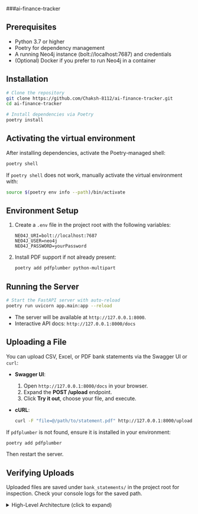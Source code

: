 <file name=0 path=/Users/chakshitashetty/Desktop/My_protfolio/Finance/ai-finance-tracker/README.md>

###ai-finance-tracker
## Prerequisites

- Python 3.7 or higher
- Poetry for dependency management
- A running Neo4j instance (bolt://localhost:7687) and credentials
- (Optional) Docker if you prefer to run Neo4j in a container

## Installation

```bash
# Clone the repository
git clone https://github.com/Chaksh-8112/ai-finance-tracker.git
cd ai-finance-tracker

# Install dependencies via Poetry
poetry install
```

## Activating the virtual environment

After installing dependencies, activate the Poetry-managed shell:

```bash
poetry shell
```

If `poetry shell` does not work, manually activate the virtual environment with:

```bash
source $(poetry env info --path)/bin/activate
```

## Environment Setup

1. Create a `.env` file in the project root with the following variables:
   ```
   NEO4J_URI=bolt://localhost:7687
   NEO4J_USER=neo4j
   NEO4J_PASSWORD=yourPassword
   ```
2. Install PDF support if not already present:
   ```bash
   poetry add pdfplumber python-multipart
   ```

## Running the Server

```bash
# Start the FastAPI server with auto-reload
poetry run uvicorn app.main:app --reload
```

- The server will be available at `http://127.0.0.1:8000`.
- Interactive API docs: `http://127.0.0.1:8000/docs`

## Uploading a File

You can upload CSV, Excel, or PDF bank statements via the Swagger UI or `curl`:

- **Swagger UI**:  
  1. Open `http://127.0.0.1:8000/docs` in your browser.  
  2. Expand the **POST /upload** endpoint.  
  3. Click **Try it out**, choose your file, and execute.

- **cURL**:
  ```bash
  curl -F "file=@/path/to/statement.pdf" http://127.0.0.1:8000/upload
  ```

If `pdfplumber` is not found, ensure it is installed in your environment:
```bash
poetry add pdfplumber
```
Then restart the server.

## Verifying Uploads

Uploaded files are saved under `bank_statements/` in the project root for inspection. Check your console logs for the saved path.

<details>
<summary>High-Level Architecture (click to expand)</summary>

```mermaid
flowchart TD
  subgraph Client["Client Layer"]
    A[User] -->|Upload Statements| B[FastAPI /upload]
    A -->|Query Data| C[FastAPI /graph/*]
    A -->|View Docs| D[Swagger UI /docs]
  end

  subgraph Processing["Processing Layer"]
    B -->|PDF| E[PDF Parser\npdfplumber]
    B -->|CSV/Excel| F[Data Parser\npandas]
    E --> G[Transaction Extraction]
    F --> G
    G -->|Structured Data| H[Transaction Categorization]
    H -->|Categorized Transactions| I[Neo4j Graph Model]
  end

  subgraph Database["Database Layer"]
    I -->|Cypher Queries| J[Neo4j Driver]
    J <-->|Bolt Protocol| K[Neo4j Database]
    
    subgraph GraphModel["Graph Data Model"]
      N[Transaction]
      O[Category]
      P[Merchant]
      Q[BatchUpload]
      
      N -->|BELONGS_TO| O
      N -->|PAID_TO| P
      Q -->|CONTAINS| N
      N -->|SAME_DAY| N
      O -->|SAME_CATEGORY| O
    end
  end

  subgraph Analysis["Analysis Layer"]
    C -->|Query Request| L[Graph Analytics]
    L -->|Cypher Queries| J
    L -->|Results| M[Insights & Visualization]
    M --> A
  end

  classDef primary fill:#f9f,stroke:#333,stroke-width:2px;
  classDef secondary fill:#bbf,stroke:#333,stroke-width:1px;
  classDef tertiary fill:#ddf,stroke:#333,stroke-width:1px;
  
  class A,B,C,D primary;
  class E,F,G,H,I secondary;
  class J,K,L,M tertiary;
```
